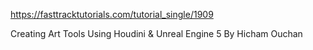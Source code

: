 
https://fasttracktutorials.com/tutorial_single/1909

Creating Art Tools Using Houdini & Unreal Engine 5
By Hicham Ouchan


